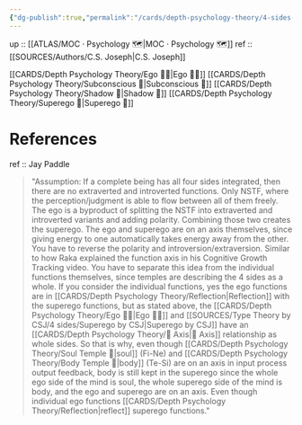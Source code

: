 ```yaml
---
{"dg-publish":true,"permalink":"/cards/depth-psychology-theory/4-sides-of-the-mind/","created":"2023-01-07T15:30:40.601+01:00","updated":"2023-04-08T11:35:26.027+02:00"}
---
```


up :: [[ATLAS/MOC · Psychology 🗺️\|MOC · Psychology 🗺️]] 
ref :: [[SOURCES/Authors/C.S. Joseph\|C.S. Joseph]]

[[CARDS/Depth Psychology Theory/Ego 🙋‍♂️\|Ego 🙋‍♂️]] 
[[CARDS/Depth Psychology Theory/Subconscious 🤸\|Subconscious 🤸]]
[[CARDS/Depth Psychology Theory/Shadow 👤\|Shadow 👤]]
[[CARDS/Depth Psychology Theory/Superego 👹\|Superego 👹]]

# References

ref :: Jay Paddle 
> "Assumption: If a complete being has all four sides integrated, then there are no extraverted and introverted functions. Only NSTF, where the perception/judgment is able to flow between all of them freely. The ego is a byproduct of splitting the NSTF into extraverted and introverted variants and adding polarity. Combining those two creates the superego. 
> The ego and superego are on an axis themselves, since giving energy to one automatically takes energy away from the other. You have to reverse the polarity and introversion/extraversion. Similar to how Raka explained the function axis in his Cognitive Growth Tracking video. You have to separate this idea from the individual functions themselves, since temples are describing the 4 sides as a whole. If you consider the individual functions, yes the ego functions are in [[CARDS/Depth Psychology Theory/Reflection\|Reflection]] with the superego functions, but as stated above, the [[CARDS/Depth Psychology Theory/Ego 🙋‍♂️\|Ego 🙋‍♂️]] and [[SOURCES/Type Theory by CSJ/4 sides/Superego by CSJ\|Superego by CSJ]] have an [[CARDS/Depth Psychology Theory/🧲 Axis\|🧲 Axis]] relationship as whole sides. So that is why, even though [[CARDS/Depth Psychology Theory/Soul Temple 👥\|soul]] (Fi-Ne) and [[CARDS/Depth Psychology Theory/Body Temple 🌳\|body]] (Te-Si) are on an axis in input process output feedback, body is still kept in the superego since the whole ego side of the mind is soul, the whole superego side of the mind is body, and the ego and superego are on an axis. Even though individual ego functions [[CARDS/Depth Psychology Theory/Reflection\|reflect]] superego functions."